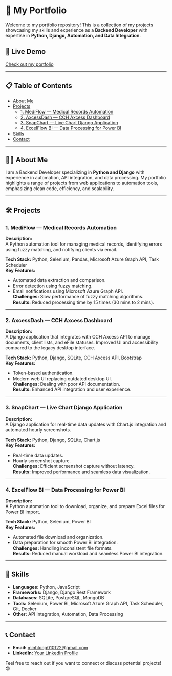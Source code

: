 # 📁 My Portfolio

Welcome to my portfolio repository! This is a collection of my projects showcasing my skills and experience as a **Backend Developer** with expertise in **Python, Django, Automation, and Data Integration**.

## 🔗 Live Demo
[Check out my portfolio]([https://milotr.github.io/portfolio/])  

---

## 📋 Table of Contents
- [About Me](#about-me)
- [Projects](#projects)
  - [1. MediFlow — Medical Records Automation](#1-mediflow--medical-records-automation)
  - [2. AxcessDash — CCH Axcess Dashboard](#2-axcessdash--cch-axcess-dashboard)
  - [3. SnapChart — Live Chart Django Application](#3-snapchart--live-chart-django-application)
  - [4. ExcelFlow BI — Data Processing for Power BI](#4-excelflow-bi--data-processing-for-power-bi)
- [Skills](#skills)
- [Contact](#contact)

---

## 👨‍💻 About Me
I am a Backend Developer specializing in **Python and Django** with experience in automation, API integration, and data processing. My portfolio highlights a range of projects from web applications to automation tools, emphasizing clean code, efficiency, and scalability.

---

## 🛠️ Projects

### 1. MediFlow — Medical Records Automation
**Description:**  
A Python automation tool for managing medical records, identifying errors using fuzzy matching, and notifying clients via email.  

**Tech Stack:** Python, Selenium, Pandas, Microsoft Azure Graph API, Task Scheduler  
**Key Features:**  
- Automated data extraction and comparison.  
- Error detection using fuzzy matching.  
- Email notifications using Microsoft Azure Graph API.  
**Challenges:** Slow performance of fuzzy matching algorithms.  
**Results:** Reduced processing time by 15 times (30 mins to 2 mins).  

---

### 2. AxcessDash — CCH Axcess Dashboard
**Description:**  
A Django application that integrates with CCH Axcess API to manage documents, client lists, and eFile statuses. Improved UI and accessibility compared to the legacy desktop interface.  

**Tech Stack:** Python, Django, SQLite, CCH Axcess API, Bootstrap  
**Key Features:**  
- Token-based authentication.  
- Modern web UI replacing outdated desktop UI.  
**Challenges:** Dealing with poor API documentation.  
**Results:** Enhanced API integration and user experience.  

---

### 3. SnapChart — Live Chart Django Application
**Description:**  
A Django application for real-time data updates with Chart.js integration and automated hourly screenshots.  

**Tech Stack:** Python, Django, SQLite, Chart.js  
**Key Features:**  
- Real-time data updates.  
- Hourly screenshot capture.  
**Challenges:** Efficient screenshot capture without latency.  
**Results:** Improved performance and seamless data visualization.  

---

### 4. ExcelFlow BI — Data Processing for Power BI
**Description:**  
A Python automation tool to download, organize, and prepare Excel files for Power BI import.  

**Tech Stack:** Python, Selenium, Power BI  
**Key Features:**  
- Automated file download and organization.  
- Data preparation for smooth Power BI integration.  
**Challenges:** Handling inconsistent file formats.  
**Results:** Reduced manual workload and seamless Power BI integration.  

---

## 🚀 Skills
- **Languages:** Python, JavaScript  
- **Frameworks:** Django, Django Rest Framework  
- **Databases:** SQLite, PostgreSQL, MongoDB  
- **Tools:** Selenium, Power BI, Microsoft Azure Graph API, Task Scheduler, Git, Docker  
- **Other:** API Integration, Automation, Data Processing  

---

## 📞 Contact
- **Email:** [minhlong010122@gmail.com](mailto:minhlong010122@gmail.com)  
- **LinkedIn:** [Your LinkedIn Profile](https://www.linkedin.com/in/your-profile)  

Feel free to reach out if you want to connect or discuss potential projects! 😎
